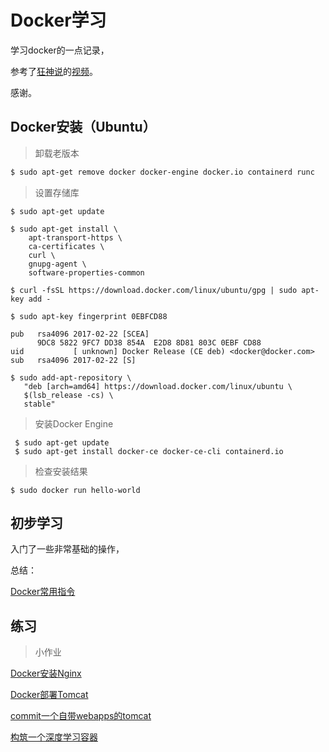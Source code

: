 # Docker学习
学习docker的一点记录，

参考了[狂神说](https://space.bilibili.com/95256449)的[视频](https://www.bilibili.com/video/BV1og4y1q7M4)。

感谢。



## Docker安装（Ubuntu）

> 卸载老版本

```bash
$ sudo apt-get remove docker docker-engine docker.io containerd runc
```



> 设置存储库

```shell
$ sudo apt-get update

$ sudo apt-get install \
    apt-transport-https \
    ca-certificates \
    curl \
    gnupg-agent \
    software-properties-common
    
$ curl -fsSL https://download.docker.com/linux/ubuntu/gpg | sudo apt-key add -

$ sudo apt-key fingerprint 0EBFCD88

pub   rsa4096 2017-02-22 [SCEA]
      9DC8 5822 9FC7 DD38 854A  E2D8 8D81 803C 0EBF CD88
uid           [ unknown] Docker Release (CE deb) <docker@docker.com>
sub   rsa4096 2017-02-22 [S]

$ sudo add-apt-repository \
   "deb [arch=amd64] https://download.docker.com/linux/ubuntu \
   $(lsb_release -cs) \
   stable"
```



> 安装Docker Engine

```shell
 $ sudo apt-get update
 $ sudo apt-get install docker-ce docker-ce-cli containerd.io
```



> 检查安装结果

```shell
$ sudo docker run hello-world
```



## 初步学习

入门了一些非常基础的操作，

总结：

[Docker常用指令](https://github.com/Yusameki/LearningDocker/blob/master/Docker常用指令.md)



## 练习

> 小作业

[Docker安装Nginx](https://github.com/Yusameki/LearningDocker/blob/master/practice/Docker小练习1-nginx.md)

[Docker部署Tomcat](https://github.com/Yusameki/LearningDocker/blob/master/practice/Docker小练习2-tomcat.md)

[commit一个自带webapps的tomcat](https://github.com/Yusameki/LearningDocker/blob/master/practice/Docker实战演练1-commit.md)

[构筑一个深度学习容器](https://github.com/Yusameki/LearningDocker/blob/master/practice/nvidia-docker-on-windows.md)

